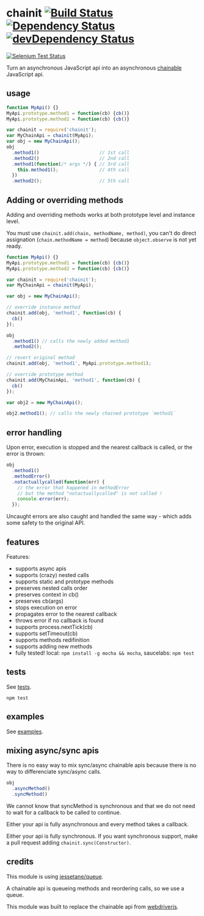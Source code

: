 # chainit [![Build Status](https://travis-ci.org/vvo/chainit.png)](https://travis-ci.org/vvo/chainit) [![Dependency Status](https://david-dm.org/vvo/chainit.svg?theme=shields.io)](https://david-dm.org/vvo/chainit) [![devDependency Status](https://david-dm.org/vvo/chainit/dev-status.svg?theme=shields.io)](https://david-dm.org/vvo/chainit#info=devDependencies)

[![Selenium Test Status](https://saucelabs.com/browser-matrix/chainitvvo.svg)](https://saucelabs.com/u/chainitvvo)

Turn an asynchronous JavaScript api into an asynchronous
[chainable](http://en.wikipedia.org/wiki/Method_chaining) JavaScript api.

## usage

```js
function MyApi() {}
MyApi.prototype.method1 = function(cb) {cb()}
MyApi.prototype.method2 = function(cb) {cb()}

var chainit = require('chainit');
var MyChainApi = chainit(MyApi);
var obj = new MyChainApi();
obj
  .method1()                      // 1st call
  .method2()                      // 2nd call
  .method1(function(/* args */) { // 3rd call
    this.method1();               // 4th call
  })
  .method2();                     // 5th call
```

## Adding or overriding methods

Adding and overriding methods works at both prototype level and instance level.

You must use `chainit.add(chain, methodName, method)`,
you can't do direct assignation (`chain.methodName = method`) because
`object.observe` is not yet ready.

```js
function MyApi() {}
MyApi.prototype.method1 = function(cb) {cb()}
MyApi.prototype.method2 = function(cb) {cb()}

var chainit = require('chainit');
var MyChainApi = chainit(MyApi);

var obj = new MyChainApi();

// override instance method
chainit.add(obj, 'method1', function(cb) {
  cb()
});

obj
  .method1() // calls the newly added method1
  .method2();

// revert original method
chainit.add(obj, 'method1', MyApi.prototype.method1);

// override prototype method
chainit.add(MyChainApi, 'method1', function(cb) {
  cb()
});

var obj2 = new MyChainApi();

obj2.method1(); // calls the newly chained prototype `method1`
```

## error handling

Upon error, execution is stopped and the nearest callback is called,
or the error is thrown:

```js
obj
  .method1()
  .methodError()
  .notactuallycalled(function(err) {
    // the error that happened in methodError
    // but the method "notactuallycalled" is not called !
    console.error(err);
  });
```

Uncaught errors are also caught and handled the same way - which
adds some safety to the original API.

## features

Features:

* supports async apis
* supports (crazy) nested calls
* supports static and prototype methods
* preserves nested calls order
* preserves context in cb()
* preserves cb(args)
* stops execution on error
* propagates error to the nearest callback
* throws error if no callback is found
* supports process.nextTick(cb)
* supports setTimeout(cb)
* supports methods redifinition
* supports adding new methods
* fully tested! local: `npm install -g mocha && mocha`, saucelabs: `npm test`

## tests

See [tests](test/).

```shell
npm test
```

## examples

See [examples](examples/).

## mixing async/sync apis

There is no easy way to mix sync/async chainable
apis because there is no way to differenciate sync/async calls.

```js
obj
  .asyncMethod()
  .syncMethod()
```

We cannot know that syncMethod is synchronous and that
we do not
need to wait for a callback to be called to continue.

Either your api is fully asynchronous and every method
takes a callback.

Either your api is fully synchronous.
If you want synchronous support, make a pull request
adding `chainit.sync(Constructor)`.

## credits

This module is using [jessetane/queue](https://github.com/jessetane/queue).

A chainable api is queueing methods and reordering calls, so we use a queue.

This module was built to replace the chainable api from
[webdriverjs](https://github.com/camme/webdriverjs).
